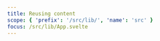 ```yaml
---
title: Reusing content
scope: { 'prefix': '/src/lib/', 'name': 'src' }
focus: /src/lib/App.svelte
---
```

